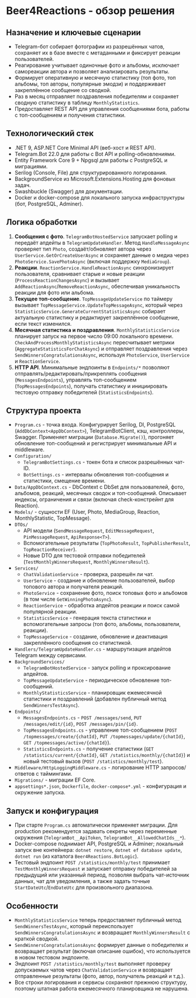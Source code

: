 # Beer4Reactions - обзор решения

## Назначение и ключевые сценарии
- Telegram-бот собирает фотографии из разрешённых чатов, сохраняет их в базе вместе с метаданными и фиксирует реакции пользователей.
- Реагирование учитывает одиночные фото и альбомы, исключает самореакции автора и позволяет анализировать результаты.
- Формирует оперативную и месячную статистику (топ фото, топ альбомы, топ авторы, популярные эмодзи) и поддерживает закреплённое сообщение со сводкой.
- Раз в месяц отправляет поздравления победителям и сохраняет сводную статистику в таблицу `MonthlyStatistics`.
- Предоставляет REST API для управления сообщениями бота, работы с топ-сообщением и получения статистики.

## Технологический стек
- .NET 9, ASP.NET Core Minimal API (веб-хост и REST API).
- Telegram.Bot 22.0 для работы с Bot API и polling-обновлениями.
- Entity Framework Core 9 + Npgsql для работы с PostgreSQL и миграциями.
- Serilog (Console, File) для структурированного логирования.
- BackgroundService из Microsoft.Extensions.Hosting для фоновых задач.
- Swashbuckle (Swagger) для документации.
- Docker и docker-compose для локального запуска инфраструктуры (бот, PostgreSQL, Adminer).

## Логика обработки
1. **Сообщения с фото**. `TelegramBotHostedService` запускает polling и передаёт апдейты в `TelegramUpdateHandler`. Метод `HandleMessageAsync` проверяет тип `Photo`, создаёт/обновляет автора через `UserService.GetOrCreateUserAsync` и сохраняет данные о медиа через `PhotoService.SavePhotoAsync` (включая поддержку `MediaGroup`).
2. **Реакции**. `ReactionService.HandleReactionAsync` синхронизирует пользователя, сравнивает старые и новые реакции (`ProcessReactionChangesAsync`) и вызывает `AddReactionAsync`/`RemoveReactionAsync`, обеспечивая уникальность реакции для фото или альбома.
3. **Текущее топ-сообщение**. `TopMessageUpdateService` по таймеру вызывает `TopMessageService.UpdateTopMessageAsync`, который через `StatisticsService.GenerateCurrentStatisticsAsync` собирает актуальную статистику и редактирует закреплённое сообщение, если текст изменился.
4. **Месячная статистика и поздравления**. `MonthlyStatisticsService` планирует запуск на первое число 09:00 локального времени. `CheckAndProcessMonthlyStatisticsAsync` пересчитывает метрики (`AggregateStatisticsForChatAsync`) и отправляет поздравления через `SendWinnersCongratulationsAsync`, используя `PhotoService`, `UserService` и `ReactionService`.
5. **HTTP API**. Минимальные эндпоинты в `Endpoints/*` позволяют отправлять/редактировать/прикреплять сообщения (`MessagesEndpoints`), управлять топ-сообщением (`TopMessagesEndpoints`), получать статистику и инициировать тестовую отправку победителей (`StatisticsEndpoints`).

## Структура проекта
- `Program.cs` - точка входа. Конфигурирует Serilog, DI, PostgreSQL (`AddDbContext<AppDbContext>`), TelegramBotClient, кэш, контроллеры, Swagger. Применяет миграции (`Database.Migrate()`), прогоняет обновление топ-сообщений и регистрирует минимальные API и middleware.
- `Configuration/`
  - `TelegramBotSettings.cs` - токен бота и список разрешённых чат-ID.
  - `BotSettings.cs` - интервалы обновления топ-сообщения и статистики, смещение времени.
- `Data/AppDbContext.cs` - DbContext c DbSet для пользователей, фото, альбомов, реакций, месячных сводок и топ-сообщений. Описывает индексы, ограничения и связи (включая check-констрейнт для Reaction).
- `Models/` - сущности EF (User, Photo, MediaGroup, Reaction, MonthlyStatistic, TopMessage).
- `DTOs/`
  - API модели (`SendMessageRequest`, `EditMessageRequest`, `PinMessageRequest`, `ApiResponse<T>`).
  - Вспомогательные результаты (`TopPhotoResult`, `TopPublisherResult`, `TopReactionReceiver`).
  - Новые DTO для тестовой отправки победителей (`TestMonthlyWinnersRequest`, `MonthlyWinnersResult`).
- `Services/`
  - `ChatValidationService` - проверка, разрешён ли чат.
  - `UserService` - создание и обновление пользователей, выбор топового автора и получателя реакций.
  - `PhotoService` - сохранение фото, поиск топовых фото и альбомов (в том числе `GetWinningPhotoAsync`).
  - `ReactionService` - обработка апдейтов реакции и поиск самой популярной реакции.
  - `StatisticsService` - генерация текста статистики и вспомогательные запросы (топ фото, альбомы, пользователи, реакции).
  - `TopMessageService` - создание, обновление и деактивация закреплённого сообщения со статистикой.
- `Handlers/TelegramUpdateHandler.cs` - маршрутизация апдейтов Telegram между сервисами.
- `BackgroundServices/`
  - `TelegramBotHostedService` - запуск polling и проксирование апдейтов.
  - `TopMessageUpdateService` - периодическое обновление топ-сообщений.
  - `MonthlyStatisticsService` - планировщик ежемесячной статистики и поздравлений (добавлен публичный метод `SendWinnersTestAsync`).
- `Endpoints/`
  - `MessagesEndpoints.cs` - `POST /messages/send`, `PUT /messages/edit/{id}`, `POST /messages/pin/{id}`.
  - `TopMessagesEndpoints.cs` - управление топ-сообщением (`POST /topmessages/create/{chatId}`, `PUT /topmessages/update/{chatId}`, `GET /topmessages/active/{chatId}`).
  - `StatisticsEndpoints.cs` - получение статистики (`GET /statistics/current/{chatId}`, `GET /statistics/monthly/{chatId}`) и новый тестовый вызов (`POST /statistics/monthly/test`).
- `Middleware/HttpLoggingMiddleware.cs` - логирование HTTP запросов/ответов с таймингами.
- `Migrations/` - миграции EF Core.
- `appsettings*.json`, `Dockerfile`, `docker-compose*.yml` - конфигурация и окружение запуска.

## Запуск и конфигурация
- При старте `Program.cs` автоматически применяет миграции. Для production рекомендуется задавать секреты через переменные окружения (`TelegramBot__ApiToken`, `TelegramBot__AllowedChatIds__*`).
- Docker-compose поднимает API, PostgreSQL и Adminer; локальный запуск вне контейнера: `dotnet restore`, `dotnet ef database update`, `dotnet run` (из каталога `Beer4Reactions.BotLogic`).
- Тестовый эндпоинт `POST /statistics/monthly/test` принимает `TestMonthlyWinnersRequest` и запускает отправку победителей за предыдущий или указанный период, позволяя выбрать чат-источник данных, чат для уведомления, а также задать точные `StartDateUtc`/`EndDateUtc` для произвольного диапазона.

## Особенности
- `MonthlyStatisticsService` теперь предоставляет публичный метод `SendWinnersTestAsync`, который переиспользует `SendWinnersCongratulationsAsync` и возвращает `MonthlyWinnersResult` с краткой сводкой.
- `SendWinnersCongratulationsAsync` формирует данные о победителях и возвращает результат (включая описание ошибок), что используется в новом тестовом эндпоинте.
- Эндпоинт `POST /statistics/monthly/test` выполняет проверку допускаемых чатов через `ChatValidationService` и возвращает отправленные результаты (фото, автор, получатель реакций и т.д.).
- Все строки логирования и сервисы сохраняют прежнюю структуру, поэтому штатная работа ежемесячного планировщика не нарушена.
